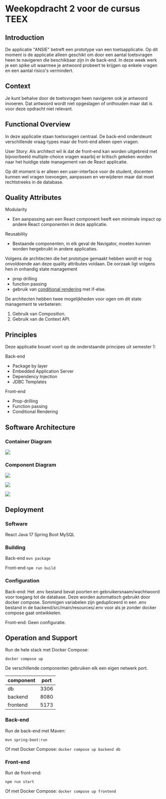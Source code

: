 # Weekopdracht 2 voor de cursus TEEX

## Introduction

De applicatie "ANSIE" betreft een prototype van een toetsapplicatie. Op dit moment is de applicatie alleen geschikt om door een aantal toetsvragen heen te navigeren die beschikbaar zijn in de back-end. In deze week werk je een spike uit waarmee je antwoord probeert te krijgen op enkele vragen en een aantal risico's vermindert.

## Context

Je kunt behalve door de toetsvragen heen navigeren ook je antwoord invoeren. Dat antwoord wordt niet opgeslagen of onthouden maar dat is voor deze opdracht niet relevant.

## Functional Overview

In deze applicatie staan toetsvragen centraal. De back-end ondersteunt verschillende vraag-types maar de front-end alleen open vragen.

User Story: Als architect wil ik dat de front-end kan worden uitgebreid met bijvoorbeeld multiple-choice vragen waarbij er kritisch gekeken worden naar het huidige state management van de React applicatie.

Op dit moment is er alleen een user-interface voor de student, docenten kunnen wel vragen toevoegen, aanpassen en verwijderen maar dat moet rechtstreeks in de database.

## Quality Attributes

Modularity

- Een aanpassing aan een React component heeft een minimale impact op andere React componenten in deze applicatie.

Reusability

- Bestaande componenten, in elk geval de Navigator, moeten kunnen worden hergebruikt in andere applicaties.

Volgens de architecten die het prototype gemaakt hebben wordt er nog onvoldoende aan deze quality attributes voldaan. De oorzaak ligt volgens hen in onhandig state management

- prop drilling
- function passing
- gebruik van [conditional rendering](https://react.dev/learn/conditional-rendering) met if-else.

De architecten hebben twee mogelijkheden voor ogen om dit state management te verbeteren:

1. Gebruik van Composition.
2. Gebruik van de Context API.

## Principles

Deze applicatie bouwt voort op de onderstaande principes uit semester 1:

Back-end

- Package by layer
- Embedded Application Server
- Dependency Injection
- JDBC Templates

Front-end

- Prop-drilling
- Function passing
- Conditional Rendering

## Software Architecture

### Container Diagram

![](structurizr-1-Containers.png)

### Component Diagram

![](structurizr-1-Browser-Components.png)

![](structurizr-1-Load-first-question.png)

![](structurizr-1-Load-next-question.png)

## Deployment

### Software

React
Java 17
Spring Boot
MySQL

### Building

Back-end
`mvn package`

Front-end
`npm run build`

### Configuration

Back-end: Het .env bestand bevat poorten en gebruikersnaam/wachtwoord voor toegang tot de database. Deze worden automatisch gebruikt door docker compose. Sommigen variabelen zijn gedupliceerd in een .env bestand in de backend/src/main/resources/.env voor als je zonder docker compose gaat ontwikkelen.

Front-end: Geen configuratie.

## Operation and Support

Run de hele stack met Docker Compose:

`docker compose up`

De verschillende componenten gebruiken elk een eigen netwerk port.

| **component** | **port** |
| ------------- | -------- |
| db            | 3306     |
| backend       | 8080     |
| frontend      | 5173     |

### Back-end

Run de back-end met Maven:

`mvn spring-boot:run`

Of met Docker Compose:
`docker compose up backend db`

### Front-end

Run de front-end:

`npm run start`

Of met Docker Compose:
`docker compose up frontend`

